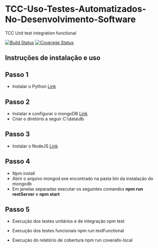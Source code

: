 # TCC-Uso-Testes-Automatizados-No-Desenvolvimento-Software
TCC Unit test integration functional

[![Build Status](https://travis-ci.org/isnack/tcc-testes-automatizados.svg?branch=master)](https://travis-ci.org/isnack/tcc-testes-automatizados) [![Coverage Status](https://coveralls.io/repos/github/isnack/tcc-testes-automatizados/badge.svg?branch=master)](https://coveralls.io/github/isnack/tcc-testes-automatizados?branch=master)

## Instruções de instalação e uso

## Passo 1 
* Instalar o Python
[Link](https://www.python.org/downloads/)
## Passo 2 

* Instalar e configurar o mongoDB
[Link](https://www.mongodb.com/download-center)
* Criar o diretório a seguir 
C:\data\db

## Passo 3 
* Instalar o NodeJS
[Link](https://nodejs.org/en/download/)

## Passo 4 
* Npm install 
* Abrir o arquivo mongod.exe encontrado na pasta bin da instalação do mongodb
* Em janelas separadas executar os seguintes comandos
**npm run restServer** e
**npm start**

## Passo 5
* Execução dos testes unitários e de integração
npm test
* Execução dos testes funcionais
npm run testFunctional

* Execução do relatório de cobertura
npm run coveralls-local
